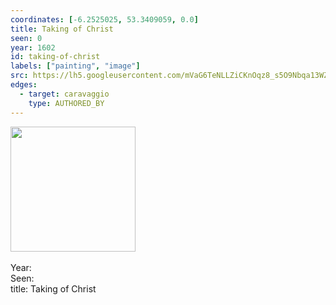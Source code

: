 ```yaml
---
coordinates: [-6.2525025, 53.3409059, 0.0]
title: Taking of Christ
seen: 0
year: 1602
id: taking-of-christ
labels: ["painting", "image"]
src: https://lh5.googleusercontent.com/mVaG6TeNLLZiCKnOqz8_s5O9Nbqa13WZOWl0pohgrrpfuoKo7YagyUXaICKnDyKVIPYwkMwItbss_0RctFXF87k50W5tYSYdMxpYcz96CuHU49kkO_tocdGsf8ZW7kaP
edges:
  - target: caravaggio
    type: AUTHORED_BY
---
```


<img src="https://lh5.googleusercontent.com/mVaG6TeNLLZiCKnOqz8_s5O9Nbqa13WZOWl0pohgrrpfuoKo7YagyUXaICKnDyKVIPYwkMwItbss_0RctFXF87k50W5tYSYdMxpYcz96CuHU49kkO_tocdGsf8ZW7kaP" height="200" width="auto" /><br><br>Year: <br>Seen: <br>title: Taking of Christ